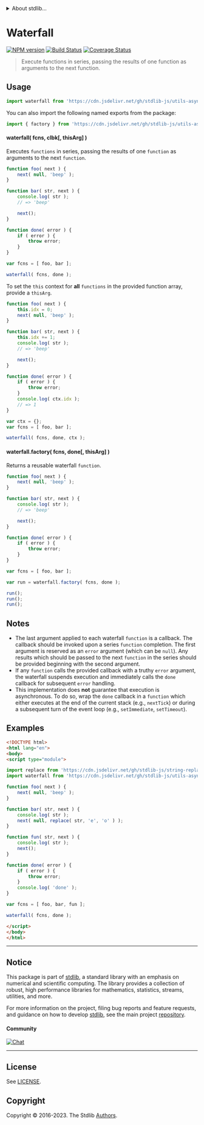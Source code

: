 <!--

@license Apache-2.0

Copyright (c) 2018 The Stdlib Authors.

Licensed under the Apache License, Version 2.0 (the "License");
you may not use this file except in compliance with the License.
You may obtain a copy of the License at

   http://www.apache.org/licenses/LICENSE-2.0

Unless required by applicable law or agreed to in writing, software
distributed under the License is distributed on an "AS IS" BASIS,
WITHOUT WARRANTIES OR CONDITIONS OF ANY KIND, either express or implied.
See the License for the specific language governing permissions and
limitations under the License.

-->


<details>
  <summary>
    About stdlib...
  </summary>
  <p>We believe in a future in which the web is a preferred environment for numerical computation. To help realize this future, we've built stdlib. stdlib is a standard library, with an emphasis on numerical and scientific computation, written in JavaScript (and C) for execution in browsers and in Node.js.</p>
  <p>The library is fully decomposable, being architected in such a way that you can swap out and mix and match APIs and functionality to cater to your exact preferences and use cases.</p>
  <p>When you use stdlib, you can be absolutely certain that you are using the most thorough, rigorous, well-written, studied, documented, tested, measured, and high-quality code out there.</p>
  <p>To join us in bringing numerical computing to the web, get started by checking us out on <a href="https://github.com/stdlib-js/stdlib">GitHub</a>, and please consider <a href="https://opencollective.com/stdlib">financially supporting stdlib</a>. We greatly appreciate your continued support!</p>
</details>

# Waterfall

[![NPM version][npm-image]][npm-url] [![Build Status][test-image]][test-url] [![Coverage Status][coverage-image]][coverage-url] <!-- [![dependencies][dependencies-image]][dependencies-url] -->

> Execute functions in series, passing the results of one function as arguments to the next function.

<!-- Section to include introductory text. Make sure to keep an empty line after the intro `section` element and another before the `/section` close. -->

<section class="intro">

</section>

<!-- /.intro -->

<!-- Package usage documentation. -->



<section class="usage">

## Usage

```javascript
import waterfall from 'https://cdn.jsdelivr.net/gh/stdlib-js/utils-async-series-waterfall@esm/index.mjs';
```

You can also import the following named exports from the package:

```javascript
import { factory } from 'https://cdn.jsdelivr.net/gh/stdlib-js/utils-async-series-waterfall@esm/index.mjs';
```

#### waterfall( fcns, clbk\[, thisArg] )

Executes `functions` in series, passing the results of one `function` as arguments to the next `function`.

```javascript
function foo( next ) {
    next( null, 'beep' );
}

function bar( str, next ) {
    console.log( str );
    // => 'beep'

    next();
}

function done( error ) {
    if ( error ) {
        throw error;
    }
}

var fcns = [ foo, bar ];

waterfall( fcns, done );
```

To set the `this` context for **all** `functions` in the provided function array, provide a `thisArg`.

<!-- eslint-disable no-use-before-define -->

```javascript
function foo( next ) {
    this.idx = 0;
    next( null, 'beep' );
}

function bar( str, next ) {
    this.idx += 1;
    console.log( str );
    // => 'beep'

    next();
}

function done( error ) {
    if ( error ) {
        throw error;
    }
    console.log( ctx.idx );
    // => 1
}

var ctx = {};
var fcns = [ foo, bar ];

waterfall( fcns, done, ctx );
```

#### waterfall.factory( fcns, done\[, thisArg] )

Returns a reusable waterfall `function`.

```javascript
function foo( next ) {
    next( null, 'beep' );
}

function bar( str, next ) {
    console.log( str );
    // => 'beep'

    next();
}

function done( error ) {
    if ( error ) {
        throw error;
    }
}

var fcns = [ foo, bar ];

var run = waterfall.factory( fcns, done );

run();
run();
run();
```

</section>

<!-- /.usage -->

<!-- Package usage notes. Make sure to keep an empty line after the `section` element and another before the `/section` close. -->

<section class="notes">

## Notes

-   The last argument applied to each waterfall `function` is a callback. The callback should be invoked upon a series `function` completion. The first argument is reserved as an `error` argument (which can be `null`). Any results which should be passed to the next `function` in the series should be provided beginning with the second argument.
-   If any `function` calls the provided callback with a truthy `error` argument, the waterfall suspends execution and immediately calls the `done` callback for subsequent `error` handling.
-   This implementation does **not** guarantee that execution is asynchronous. To do so, wrap the `done` callback in a `function` which either executes at the end of the current stack (e.g., `nextTick`) or during a subsequent turn of the event loop (e.g., `setImmediate`, `setTimeout`).

</section>

<!-- /.notes -->

<!-- Package usage examples. -->

<section class="examples">

## Examples

<!-- eslint no-undef: "error" -->

```html
<!DOCTYPE html>
<html lang="en">
<body>
<script type="module">

import replace from 'https://cdn.jsdelivr.net/gh/stdlib-js/string-replace@esm/index.mjs';
import waterfall from 'https://cdn.jsdelivr.net/gh/stdlib-js/utils-async-series-waterfall@esm/index.mjs';

function foo( next ) {
    next( null, 'beep' );
}

function bar( str, next ) {
    console.log( str );
    next( null, replace( str, 'e', 'o' ) );
}

function fun( str, next ) {
    console.log( str );
    next();
}

function done( error ) {
    if ( error ) {
        throw error;
    }
    console.log( 'done' );
}

var fcns = [ foo, bar, fun ];

waterfall( fcns, done );

</script>
</body>
</html>
```

</section>

<!-- /.examples -->

<!-- Section to include cited references. If references are included, add a horizontal rule *before* the section. Make sure to keep an empty line after the `section` element and another before the `/section` close. -->

<section class="references">

</section>

<!-- /.references -->

<!-- Section for related `stdlib` packages. Do not manually edit this section, as it is automatically populated. -->

<section class="related">

</section>

<!-- /.related -->

<!-- Section for all links. Make sure to keep an empty line after the `section` element and another before the `/section` close. -->


<section class="main-repo" >

* * *

## Notice

This package is part of [stdlib][stdlib], a standard library with an emphasis on numerical and scientific computing. The library provides a collection of robust, high performance libraries for mathematics, statistics, streams, utilities, and more.

For more information on the project, filing bug reports and feature requests, and guidance on how to develop [stdlib][stdlib], see the main project [repository][stdlib].

#### Community

[![Chat][chat-image]][chat-url]

---

## License

See [LICENSE][stdlib-license].


## Copyright

Copyright &copy; 2016-2023. The Stdlib [Authors][stdlib-authors].

</section>

<!-- /.stdlib -->

<!-- Section for all links. Make sure to keep an empty line after the `section` element and another before the `/section` close. -->

<section class="links">

[npm-image]: http://img.shields.io/npm/v/@stdlib/utils-async-series-waterfall.svg
[npm-url]: https://npmjs.org/package/@stdlib/utils-async-series-waterfall

[test-image]: https://github.com/stdlib-js/utils-async-series-waterfall/actions/workflows/test.yml/badge.svg?branch=v0.1.0
[test-url]: https://github.com/stdlib-js/utils-async-series-waterfall/actions/workflows/test.yml?query=branch:v0.1.0

[coverage-image]: https://img.shields.io/codecov/c/github/stdlib-js/utils-async-series-waterfall/main.svg
[coverage-url]: https://codecov.io/github/stdlib-js/utils-async-series-waterfall?branch=main

<!--

[dependencies-image]: https://img.shields.io/david/stdlib-js/utils-async-series-waterfall.svg
[dependencies-url]: https://david-dm.org/stdlib-js/utils-async-series-waterfall/main

-->

[chat-image]: https://img.shields.io/gitter/room/stdlib-js/stdlib.svg
[chat-url]: https://app.gitter.im/#/room/#stdlib-js_stdlib:gitter.im

[stdlib]: https://github.com/stdlib-js/stdlib

[stdlib-authors]: https://github.com/stdlib-js/stdlib/graphs/contributors

[umd]: https://github.com/umdjs/umd
[es-module]: https://developer.mozilla.org/en-US/docs/Web/JavaScript/Guide/Modules

[deno-url]: https://github.com/stdlib-js/utils-async-series-waterfall/tree/deno
[umd-url]: https://github.com/stdlib-js/utils-async-series-waterfall/tree/umd
[esm-url]: https://github.com/stdlib-js/utils-async-series-waterfall/tree/esm
[branches-url]: https://github.com/stdlib-js/utils-async-series-waterfall/blob/main/branches.md

[stdlib-license]: https://raw.githubusercontent.com/stdlib-js/utils-async-series-waterfall/main/LICENSE

</section>

<!-- /.links -->
